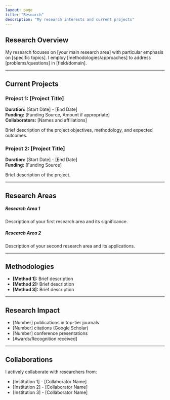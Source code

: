 ```yaml
---
layout: page
title: "Research"
description: "My research interests and current projects"
---
```


## Research Overview

My research focuses on [your main research area] with particular emphasis on [specific topics]. I employ [methodologies/approaches] to address [problems/questions] in [field/domain].

---

## Current Projects

### Project 1: [Project Title]
**Duration:** [Start Date] - [End Date]  
**Funding:** [Funding Source, Amount if appropriate]  
**Collaborators:** [Names and affiliations]

Brief description of the project objectives, methodology, and expected outcomes.

### Project 2: [Project Title]
**Duration:** [Start Date] - [End Date]  
**Funding:** [Funding Source]

Brief description of the project.

---

## Research Areas

<div class="row">
    <div class="col-md-6 mb-4">
        <div class="card h-100">
            <div class="card-body">
                <h5 class="card-title"><i class="fas fa-atom text-primary"></i> Research Area 1</h5>
                <p class="card-text">Description of your first research area and its significance.</p>
            </div>
        </div>
    </div>
    <div class="col-md-6 mb-4">
        <div class="card h-100">
            <div class="card-body">
                <h5 class="card-title"><i class="fas fa-brain text-primary"></i> Research Area 2</h5>
                <p class="card-text">Description of your second research area and its applications.</p>
            </div>
        </div>
    </div>
</div>

---

## Methodologies

- **[Method 1]:** Brief description
- **[Method 2]:** Brief description  
- **[Method 3]:** Brief description

---

## Research Impact

- [Number] publications in top-tier journals
- [Number] citations (Google Scholar)
- [Number] conference presentations
- [Awards/Recognition received]

---

## Collaborations

I actively collaborate with researchers from:
- [Institution 1] - [Collaborator Name]
- [Institution 2] - [Collaborator Name]
- [Institution 3] - [Collaborator Name]
